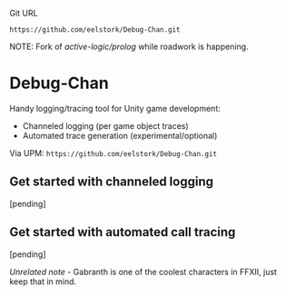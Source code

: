 Git URL
```
https://github.com/eelstork/Debug-Chan.git
```

NOTE: Fork of *active-logic/prolog* while roadwork is happening.

# Debug-Chan

Handy logging/tracing tool for Unity game development:

- Channeled logging (per game object traces)
- Automated trace generation (experimental/optional)

Via UPM: `https://github.com/eelstork/Debug-Chan.git`

## Get started with channeled logging

[pending]

## Get started with automated call tracing

[pending]

*Unrelated note* - Gabranth is one of the coolest characters in FFXII, just keep that in mind.

